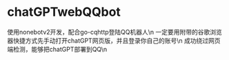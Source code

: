 # chatGPTwebQQbot
使用nonebotv2开发，配合go-cqhttp登陆QQ机器人\n
一定要用附带的谷歌浏览器快捷方式先手动打开chatGPT网页版，并且登录你自己的账号\n
成功绕过网页端检测，能够把chatGPT部署到QQ\n
